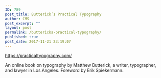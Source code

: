 ```yaml
---
ID: 789
post_title: Butterick’s Practical Typography
author: CMS
post_excerpt: ""
layout: post
permalink: /buttericks-practical-typography/
published: true
post_date: 2017-11-21 23:19:07
---
```

<a href="https://practicaltypography.com/">https://practicaltypography.com/</a>

An online book on typography by Matthew Butterick, a writer, ty­pog­ra­pher, and law­yer in Los Angeles. Foreword by Erik Spiek­er­mann.